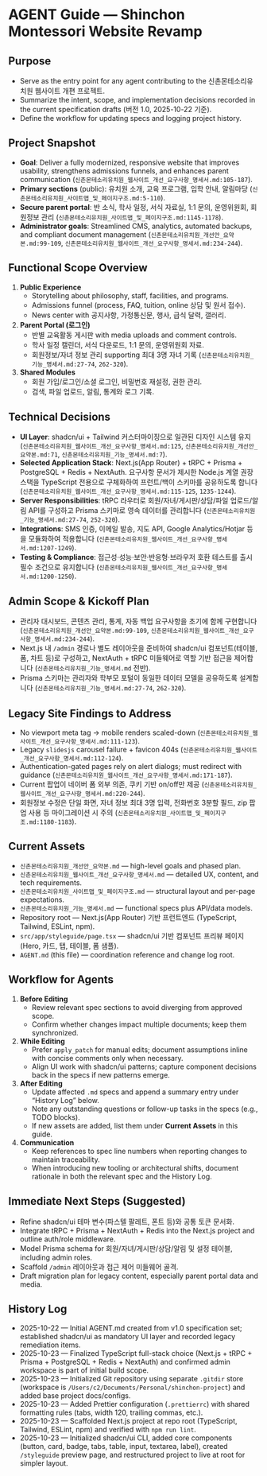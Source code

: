 # AGENT Guide — Shinchon Montessori Website Revamp

## Purpose
- Serve as the entry point for any agent contributing to the 신촌몬테소리유치원 웹사이트 개편 프로젝트.
- Summarize the intent, scope, and implementation decisions recorded in the current specification drafts (버전 1.0, 2025-10-22 기준).
- Define the workflow for updating specs and logging project history.

## Project Snapshot
- **Goal**: Deliver a fully modernized, responsive website that improves usability, strengthens admissions funnels, and enhances parent communication (`신촌몬테소리유치원_웹사이트_개선_요구사항_명세서.md:105-187`).
- **Primary sections** (public): 유치원 소개, 교육 프로그램, 입학 안내, 알림마당 (`신촌몬테소리유치원_사이트맵_및_페이지구조.md:5-110`).
- **Secure parent portal**: 반 소식, 학사 일정, 서식 자료실, 1:1 문의, 운영위원회, 회원정보 관리 (`신촌몬테소리유치원_사이트맵_및_페이지구조.md:1145-1178`).
- **Administrator goals**: Streamlined CMS, analytics, automated backups, and compliant document management (`신촌몬테소리유치원_개선안_요약본.md:99-109`, `신촌몬테소리유치원_웹사이트_개선_요구사항_명세서.md:234-244`).

## Functional Scope Overview
1. **Public Experience**
   - Storytelling about philosophy, staff, facilities, and programs.
   - Admissions funnel (process, FAQ, tuition, online 상담 및 원서 접수).
   - News center with 공지사항, 가정통신문, 행사, 급식 달력, 갤러리.
2. **Parent Portal (로그인)**
   - 반별 교육활동 게시판 with media uploads and comment controls.
   - 학사 일정 캘린더, 서식 다운로드, 1:1 문의, 운영위원회 자료.
   - 회원정보/자녀 정보 관리 supporting 최대 3명 자녀 기록 (`신촌몬테소리유치원_기능_명세서.md:27-74`, `262-320`).
3. **Shared Modules**
   - 회원 가입/로그인/소셜 로그인, 비밀번호 재설정, 권한 관리.
   - 검색, 파일 업로드, 알림, 통계와 로그 기록.

## Technical Decisions
- **UI Layer**: shadcn/ui + Tailwind 커스터마이징으로 일관된 디자인 시스템 유지 (`신촌몬테소리유치원_웹사이트_개선_요구사항_명세서.md:125`, `신촌몬테소리유치원_개선안_요약본.md:71`, `신촌몬테소리유치원_기능_명세서.md:7`).
- **Selected Application Stack**: Next.js(App Router) + tRPC + Prisma + PostgreSQL + Redis + NextAuth. 요구사항 문서가 제시한 Node.js 계열 권장 스택을 TypeScript 전용으로 구체화하여 프런트/백이 스키마를 공유하도록 합니다 (`신촌몬테소리유치원_웹사이트_개선_요구사항_명세서.md:115-125`, `1235-1244`).
- **Server Responsibilities**: tRPC 라우터로 회원/자녀/게시판/상담/파일 업로드/알림 API를 구성하고 Prisma 스키마로 영속 데이터를 관리합니다 (`신촌몬테소리유치원_기능_명세서.md:27-74`, `252-320`).
- **Integrations**: SMS 인증, 이메일 발송, 지도 API, Google Analytics/Hotjar 등을 모듈화하여 적용합니다 (`신촌몬테소리유치원_웹사이트_개선_요구사항_명세서.md:1207-1249`).
- **Testing & Compliance**: 접근성·성능·보안·반응형·브라우저 호환 테스트를 출시 필수 조건으로 유지합니다 (`신촌몬테소리유치원_웹사이트_개선_요구사항_명세서.md:1200-1250`).

## Admin Scope & Kickoff Plan
- 관리자 대시보드, 콘텐츠 관리, 통계, 자동 백업 요구사항을 초기에 함께 구현합니다 (`신촌몬테소리유치원_개선안_요약본.md:99-109`, `신촌몬테소리유치원_웹사이트_개선_요구사항_명세서.md:234-244`).
- Next.js 내 `/admin` 경로나 별도 레이아웃을 준비하여 shadcn/ui 컴포넌트(테이블, 폼, 차트 등)로 구성하고, NextAuth + tRPC 미들웨어로 역할 기반 접근을 제어합니다 (`신촌몬테소리유치원_기능_명세서.md` 전반).
- Prisma 스키마는 관리자와 학부모 포털이 동일한 데이터 모델을 공유하도록 설계합니다 (`신촌몬테소리유치원_기능_명세서.md:27-74`, `262-320`).

## Legacy Site Findings to Address
- No viewport meta tag → mobile renders scaled-down (`신촌몬테소리유치원_웹사이트_개선_요구사항_명세서.md:111-123`).
- Legacy `slidesjs` carousel failure + favicon 404s (`신촌몬테소리유치원_웹사이트_개선_요구사항_명세서.md:112-124`).
- Authentication-gated pages rely on alert dialogs; must redirect with guidance (`신촌몬테소리유치원_웹사이트_개선_요구사항_명세서.md:171-187`).
- Current 팝업이 네이버 폼 외부 의존, 쿠키 기반 on/off만 제공 (`신촌몬테소리유치원_웹사이트_개선_요구사항_명세서.md:220-244`).
- 회원정보 수정은 단일 화면, 자녀 정보 최대 3명 입력, 전화번호 3분할 필드, zip 팝업 사용 등 마이그레이션 시 주의 (`신촌몬테소리유치원_사이트맵_및_페이지구조.md:1180-1183`).

## Current Assets
- `신촌몬테소리유치원_개선안_요약본.md` — high-level goals and phased plan.
- `신촌몬테소리유치원_웹사이트_개선_요구사항_명세서.md` — detailed UX, content, and tech requirements.
- `신촌몬테소리유치원_사이트맵_및_페이지구조.md` — structural layout and per-page expectations.
- `신촌몬테소리유치원_기능_명세서.md` — functional specs plus API/data models.
- Repository root — Next.js(App Router) 기반 프런트엔드 (TypeScript, Tailwind, ESLint, npm).
- `src/app/styleguide/page.tsx` — shadcn/ui 기반 컴포넌트 프리뷰 페이지 (Hero, 카드, 탭, 테이블, 폼 샘플).
- `AGENT.md` (this file) — coordination reference and change log root.

## Workflow for Agents
1. **Before Editing**
   - Review relevant spec sections to avoid diverging from approved scope.
   - Confirm whether changes impact multiple documents; keep them synchronized.
2. **While Editing**
   - Prefer `apply_patch` for manual edits; document assumptions inline with concise comments only when necessary.
   - Align UI work with shadcn/ui patterns; capture component decisions back in the specs if new patterns emerge.
3. **After Editing**
   - Update affected `.md` specs and append a summary entry under “History Log” below.
   - Note any outstanding questions or follow-up tasks in the specs (e.g., TODO blocks).
   - If new assets are added, list them under **Current Assets** in this guide.
4. **Communication**
   - Keep references to spec line numbers when reporting changes to maintain traceability.
   - When introducing new tooling or architectural shifts, document rationale in both the relevant spec and the History Log.

## Immediate Next Steps (Suggested)
- Refine shadcn/ui 테마 변수(파스텔 팔레트, 폰트 등)와 공통 토큰 문서화.
- Integrate tRPC + Prisma + NextAuth + Redis into the Next.js project and outline auth/role middleware.
- Model Prisma schema for 회원/자녀/게시판/상담/알림 및 설정 테이블, including admin roles.
- Scaffold `/admin` 레이아웃과 접근 제어 미들웨어 골격.
- Draft migration plan for legacy content, especially parent portal data and media.

## History Log
- 2025-10-22 — Initial AGENT.md created from v1.0 specification set; established shadcn/ui as mandatory UI layer and recorded legacy remediation items.
- 2025-10-23 — Finalized TypeScript full-stack choice (Next.js + tRPC + Prisma + PostgreSQL + Redis + NextAuth) and confirmed admin workspace is part of initial build scope.
- 2025-10-23 — Initialized Git repository using separate `.gitdir` store (workspace is `/Users/c2/Documents/Personal/shinchon-project`) and added base project docs/configs.
- 2025-10-23 — Added Prettier configuration (`.prettierrc`) with shared formatting rules (tabs, width 120, trailing commas, etc.).
- 2025-10-23 — Scaffolded Next.js project at repo root (TypeScript, Tailwind, ESLint, npm) and verified with `npm run lint`.
- 2025-10-23 — Initialized shadcn/ui CLI, added core components (button, card, badge, tabs, table, input, textarea, label), created `/styleguide` preview page, and restructured project to live at root for simpler layout.

